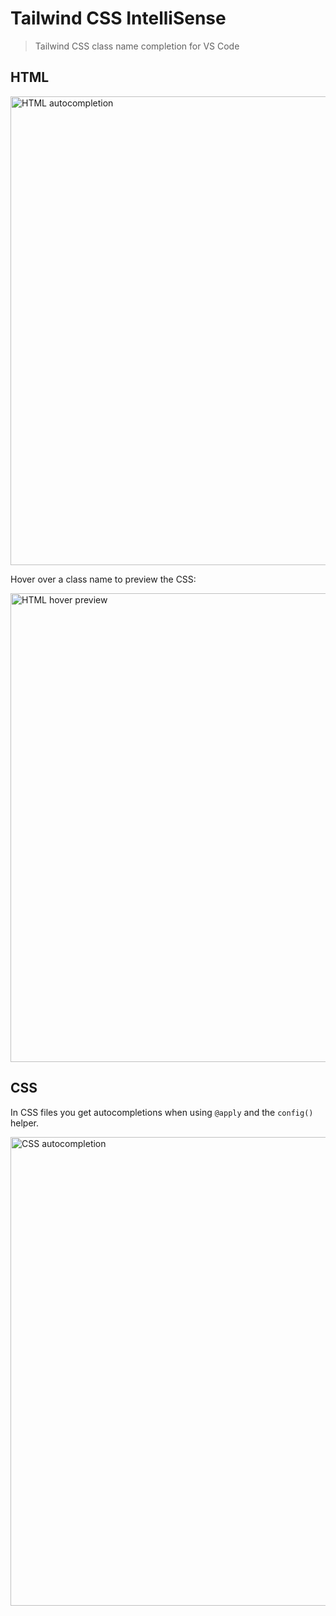 # Tailwind CSS IntelliSense

> Tailwind CSS class name completion for VS Code

## HTML

<img src="https://raw.githubusercontent.com/bradlc/vscode-tailwindcss/master/src/img/html.gif" alt="HTML autocompletion" width="750">

Hover over a class name to preview the CSS:

<img src="https://raw.githubusercontent.com/bradlc/vscode-tailwindcss/master/src/img/html-hover.gif" alt="HTML hover preview" width="750">

## CSS

In CSS files you get autocompletions when using `@apply` and the `config()` helper.

<img src="https://raw.githubusercontent.com/bradlc/vscode-tailwindcss/master/src/img/css.gif" alt="CSS autocompletion" width="750">
